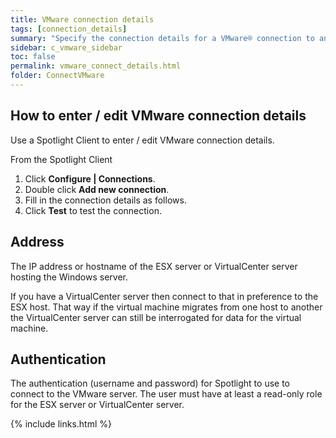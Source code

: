 ```yaml
---
title: VMware connection details
tags: [connection_details]
summary: "Specify the connection details for a VMware® connection to an ESX Server™ or VirtualCenter server hosting a Windows server®."
sidebar: c_vmware_sidebar
toc: false
permalink: vmware_connect_details.html
folder: ConnectVMware
---
```



## How to enter / edit VMware connection details

Use a Spotlight Client to enter / edit VMware connection details.

From the Spotlight Client

1.  Click **Configure \| Connections**.
2.  Double click **Add new connection**.
3.  Fill in the connection details as follows.
4.  Click **Test** to test the connection.


## Address
 The IP address or hostname of the ESX server or VirtualCenter server hosting the Windows server.

If you have a VirtualCenter server then connect to that in preference to the ESX host. That way if the virtual machine migrates from one host to another the VirtualCenter server can still be interrogated for data for the virtual machine.

## Authentication
 The authentication (username and password) for Spotlight to use to connect to the VMware server. The user must have at least a read-only role for the ESX server or VirtualCenter server.

 {% include links.html %}
